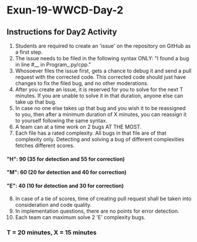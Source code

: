 # Exun-19-WWCD-Day-2

## Instructions for Day2 Activity

1. Students are required to create an 'issue' on the repository on GitHub as a first step.
2. The issue needs to be filed in the following syntax ONLY:
"I found a bug in line #__ in Program_.py/cpp."
3. Whosoever files the issue first, gets a chance to debug it and send a pull request with the corrected code. This corrected code should just have changes to fix the filed bug, and no other moderations.
4. After you create an issue, it is reserved for you to solve for the next T minutes. If you are unable to solve it in that duration, anyone else can take up that bug.
5. In case no one else takes up that bug and you wish it to be reassigned to you, then after a minimum duration of X minutes, you can reassign it to yourself following the same syntax.
6. A team can at a time work on 2 bugs AT THE MOST.
7. Each file has a rated complexity. All bugs in that file are of that complexity only. Detecting and solving a bug of different complexities fetches different scores.
#### "H": 90 (35 for detection and 55 for correction)
#### "M": 60 (20 for detection and 40 for correction)
#### "E": 40 (10 for detection and 30 for correction)
8. In case of a tie of scores, time of creating pull request shall be taken into consideration and code quality. 
9. In implementation questions, there are no points for error detection.
10. Each team can maximum solve 2 'E' complexity bugs.
### T = 20 minutes, X = 15 minutes
